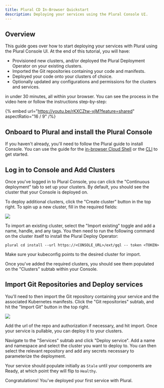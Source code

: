 ```yaml
---
title: Plural CD In-Browser Quickstart
description: Deploying your services using the Plural Console UI.
---
```


## Overview

This guide goes over how to start deploying your services with Plural using the Plural Console UI. At the end of this tutorial, you will have:

- Provisioned new clusters, and/or deployed the Plural Deployment Operator on your existing clusters.
- Imported the Git repositories containing your code and manifests.
- Deployed your code onto your clusters of choice.
- Optionally updated any configurations and permissions for the clusters and services.

in under 30 minutes, all within your browser. You can see the process in the video here or follow the instructions step-by-step:

{% embed url="https://youtu.be/rKXCZtw-vjM?feature=shared" aspectRatio="16 / 9" /%}

## Onboard to Plural and install the Plural Console

If you haven't already, you'll need to follow the Plural guide to install Console. You can use the guide for the [in-browser Cloud Shell](/getting-started/cloud-shell-quickstart) or the [CLI](/getting-started/quickstart) to get started.

## Log in to Console and Add Clusters

Once you've logged in to Plural Console, you can click the "Continuous deployment" tab to set up your clusters. By default, you should see the cluster that your Console is deployed on.

To deploy additional clusters, click the "Create cluster" button in the top right. To spin up a new cluster, fill in the required fields:

![](/assets/deployments/create-cluster.png)

To import an existing cluster, select the "Import existing" toggle and add a name, handle, and any tags. You then need to run the following command on the cluster itself to install the Plural Deploy Operator:

```
plural cd install --url https://<CONSOLE_URL>/ext/gql -- token <TOKEN>
```

Make sure your kubeconfig points to the desired cluster for import.

Once you've added the required clusters, you should see them populated on the "Clusters" subtab within your Console.

## Import Git Repositories and Deploy services

You'll need to then import the Git repository containing your service and the associated Kubernetes manifests. Click the "Git repositories" subtab, and hit the "Import Git" button in the top right.

![](/assets/deployments/import-git.png)

Add the url of the repo and authorization if necessary, and hit import. Once your service is pullable, you can deploy it to your clusters.

Navigate to the "Services" subtab and click "Deploy service". Add a name and namespace and select the cluster you want to deploy to. You can then select the relevant repository and add any secrets necessary to parameterize the deployment.

Your service should populate initially as `Stale` until your components are Ready, at which point they will flip to `Healthy`.

Congratulations! You've deployed your first service with Plural.
